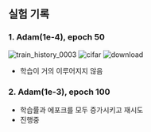 ## 실험 기록

### 1. Adam(1e-4), epoch 50

![train_history_0003](https://github.com/user-attachments/assets/b654ff0f-00f0-4dcf-9e38-be701ab3f7af)
![cifar](https://github.com/user-attachments/assets/730821e1-5fde-4c09-9658-62ed679befa9)
![download](https://github.com/user-attachments/assets/7324e08e-49c2-4e4b-9f27-6d0776a922e8)
- 학습이 거의 이루어지지 않음

### 2. Adam(1e-3), epoch 100
- 학습률과 에포크를 모두 증가시키고 재시도
- 진행중
